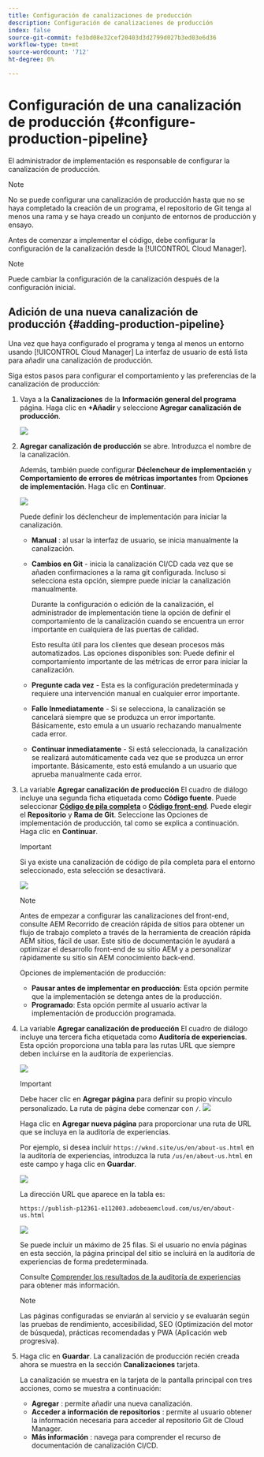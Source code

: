 ```yaml
---
title: Configuración de canalizaciones de producción
description: Configuración de canalizaciones de producción
index: false
source-git-commit: fe3bd08e32cef20403d3d2799d027b3ed03e6d36
workflow-type: tm+mt
source-wordcount: '712'
ht-degree: 0%

---
```



# Configuración de una canalización de producción {#configure-production-pipeline}

El administrador de implementación es responsable de configurar la canalización de producción.

>[!NOTE]
>No se puede configurar una canalización de producción hasta que no se haya completado la creación de un programa, el repositorio de Git tenga al menos una rama y se haya creado un conjunto de entornos de producción y ensayo.

Antes de comenzar a implementar el código, debe configurar la configuración de la canalización desde la [!UICONTROL Cloud Manager].

>[!NOTE]
>Puede cambiar la configuración de la canalización después de la configuración inicial.

## Adición de una nueva canalización de producción {#adding-production-pipeline}

Una vez que haya configurado el programa y tenga al menos un entorno usando [!UICONTROL Cloud Manager] La interfaz de usuario de está lista para añadir una canalización de producción.

Siga estos pasos para configurar el comportamiento y las preferencias de la canalización de producción:

1. Vaya a la **Canalizaciones** de la **Información general del programa** página.
Haga clic en **+Añadir** y seleccione **Agregar canalización de producción**.

   ![](/help/implementing/cloud-manager/assets/configure-pipeline/add-prod-1.png)

1. **Agregar canalización de producción** se abre. Introduzca el nombre de la canalización.

   Además, también puede configurar **Déclencheur de implementación** y **Comportamiento de errores de métricas importantes** from **Opciones de implementación**. Haga clic en **Continuar**.

   ![](/help/implementing/cloud-manager/assets/configure-pipeline/prod-pipeline-add2.png)


   Puede definir los déclencheur de implementación para iniciar la canalización.

   * **Manual** : al usar la interfaz de usuario, se inicia manualmente la canalización.
   * **Cambios en Git** - inicia la canalización CI/CD cada vez que se añaden confirmaciones a la rama git configurada. Incluso si selecciona esta opción, siempre puede iniciar la canalización manualmente.

      Durante la configuración o edición de la canalización, el administrador de implementación tiene la opción de definir el comportamiento de la canalización cuando se encuentra un error importante en cualquiera de las puertas de calidad.

      Esto resulta útil para los clientes que desean procesos más automatizados. Las opciones disponibles son:
   Puede definir el comportamiento importante de las métricas de error para iniciar la canalización.

   * **Pregunte cada vez** - Esta es la configuración predeterminada y requiere una intervención manual en cualquier error importante.
   * **Fallo Inmediatamente** - Si se selecciona, la canalización se cancelará siempre que se produzca un error importante. Básicamente, esto emula a un usuario rechazando manualmente cada error.
   * **Continuar inmediatamente** - Si está seleccionada, la canalización se realizará automáticamente cada vez que se produzca un error importante. Básicamente, esto está emulando a un usuario que aprueba manualmente cada error.


1. La variable **Agregar canalización de producción** El cuadro de diálogo incluye una segunda ficha etiquetada como **Código fuente**. Puede seleccionar **[Código de pila completa](/help/implementing/cloud-manager/configuring-pipelines/introduction-ci-cd-pipelines.md#full-stack-pipeline)** o **[Código front-end](/help/implementing/cloud-manager/configuring-pipelines/introduction-ci-cd-pipelines.md#front-end)**. Puede elegir el **Repositorio** y **Rama de Git**. Seleccione las Opciones de implementación de producción, tal como se explica a continuación. Haga clic en **Continuar**.

   >[!IMPORTANT]
   >Si ya existe una canalización de código de pila completa para el entorno seleccionado, esta selección se desactivará.

   ![](/help/implementing/cloud-manager/assets/configure-pipeline/prod-fullstack1.png)

   >[!NOTE]
   >Antes de empezar a configurar las canalizaciones del front-end, consulte AEM Recorrido de creación rápida de sitios para obtener un flujo de trabajo completo a través de la herramienta de creación rápida AEM sitios, fácil de usar. Este sitio de documentación le ayudará a optimizar el desarrollo front-end de su sitio AEM y a personalizar rápidamente su sitio sin AEM conocimiento back-end.

   Opciones de implementación de producción:

   * **Pausar antes de implementar en producción**: Esta opción permite que la implementación se detenga antes de la producción.
   * **Programado**: Esta opción permite al usuario activar la implementación de producción programada.

1. La variable **Agregar canalización de producción** El cuadro de diálogo incluye una tercera ficha etiquetada como **Auditoría de experiencias**. Esta opción proporciona una tabla para las rutas URL que siempre deben incluirse en la auditoría de experiencias.

   ![](/help/implementing/cloud-manager/assets/configure-pipeline/add-prod-audit.png)

   >[!IMPORTANT]
   >Debe hacer clic en **Agregar página** para definir su propio vínculo personalizado. La ruta de página debe comenzar con `/`.
   >![](/help/implementing/cloud-manager/assets/configure-pipeline/add-prod-audit2.png)


   Haga clic en **Agregar nueva página** para proporcionar una ruta de URL que se incluya en la auditoría de experiencias.

   Por ejemplo, si desea incluir `https://wknd.site/us/en/about-us.html` en la auditoría de experiencias, introduzca la ruta `/us/en/about-us.html` en este campo y haga clic en **Guardar**.

   ![](/help/implementing/cloud-manager/assets/configure-pipeline/add-prod-audit3.png)

   La dirección URL que aparece en la tabla es:

   `https://publish-p12361-e112003.adobeaemcloud.com/us/en/about-us.html`

   ![](/help/implementing/cloud-manager/assets/configure-pipeline/add-prod-audit4.png)

   Se puede incluir un máximo de 25 filas. Si el usuario no envía páginas en esta sección, la página principal del sitio se incluirá en la auditoría de experiencias de forma predeterminada.

   Consulte [Comprender los resultados de la auditoría de experiencias](/help/implementing/cloud-manager/experience-audit-testing.md) para obtener más información.

   >[!NOTE]
   > Las páginas configuradas se enviarán al servicio y se evaluarán según las pruebas de rendimiento, accesibilidad, SEO (Optimización del motor de búsqueda), prácticas recomendadas y PWA (Aplicación web progresiva).

1. Haga clic en **Guardar**. La canalización de producción recién creada ahora se muestra en la sección **Canalizaciones** tarjeta.

   La canalización se muestra en la tarjeta de la pantalla principal con tres acciones, como se muestra a continuación:

   * **Agregar** : permite añadir una nueva canalización.
   * **Acceder a información de repositorios** : permite al usuario obtener la información necesaria para acceder al repositorio Git de Cloud Manager.
   * **Más información** : navega para comprender el recurso de documentación de canalización CI/CD.


